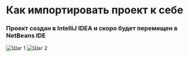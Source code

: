 # Как импортировать проект к себе
### Проект создан в IntelliJ IDEA и скоро будет перемещен в NetBeans IDE
![Шаг 1](https://github.com/rubanovmaks/javaCalculator/screen1.png)
![Шаг 2](https://github.com/rubanovmaks/javaCalculator/screen2.png)
